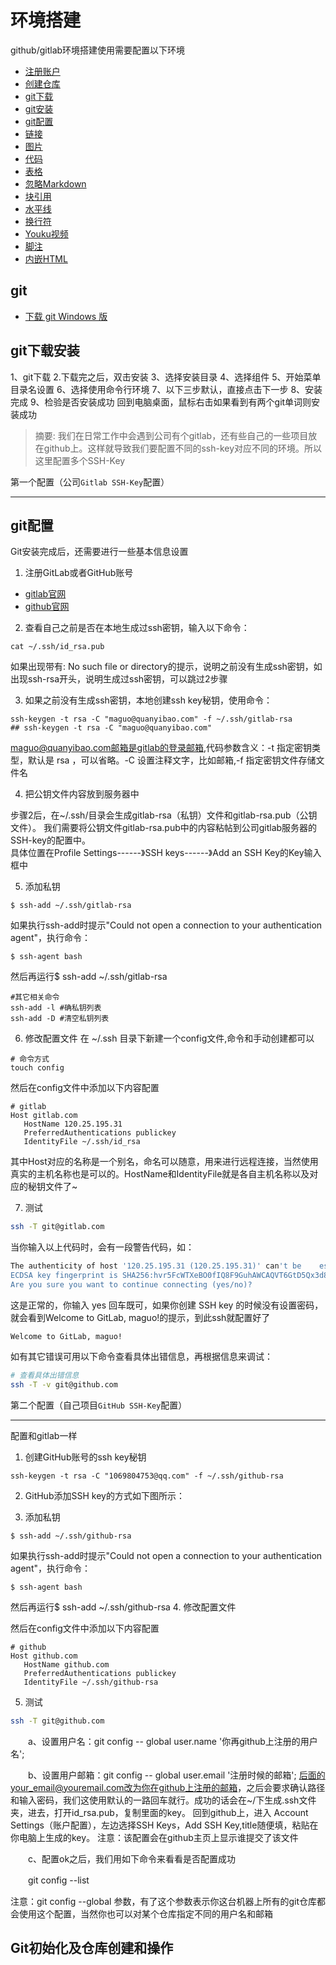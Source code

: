 # 环境搭建

github/gitlab环境搭建使用需要配置以下环境
* [注册账户](#注册账户)
* [创建仓库](#创建仓库)
* [git下载](#git下载)
* [git安装](#git安装)
* [git配置](#git配置)
* [链接](#链接)
* [图片](#图片)
* [代码](#代码和语法高亮)
* [表格](#表格)
* [忽略Markdown](#反斜杠-忽略Markdown语法)
* [块引用](#块引用)
* [水平线](#水平线)
* [换行符](#换行符)
* [Youku视频](#Youku视频)
* [脚注](#脚注)
* [内嵌HTML](#内嵌HTML)

## git

* [下载 git Windows 版](https://git-scm.com/download/win)

## git下载安装
1、git下载
2.下载完之后，双击安装
3、选择安装目录
4、选择组件
5、开始菜单目录名设置
6、选择使用命令行环境
7、以下三步默认，直接点击下一步
8、安装完成
9、检验是否安装成功
回到电脑桌面，鼠标右击如果看到有两个git单词则安装成功

> 摘要: 我们在日常工作中会遇到公司有个gitlab，还有些自己的一些项目放在github上。这样就导致我们要配置不同的ssh-key对应不同的环境。所以这里配置多个SSH-Key

 
 第一个配置（公司`Gitlab SSH-Key`配置）

 ***

## git配置
Git安装完成后，还需要进行一些基本信息设置

1. 注册GitLab或者GitHub账号
 * [gitlab官网](https://gitlab.com/users/sign_in)
 * [github官网](https://github.com/)
 
2. 查看自己之前是否在本地生成过ssh密钥，输入以下命令：

 ``` liunx
 cat ~/.ssh/id_rsa.pub
 ```
 如果出现带有: No such file or directory的提示，说明之前没有生成ssh密钥，如出现ssh-rsa开头，说明生成过ssh密钥，可以跳过2步骤
 
3. 如果之前没有生成ssh密钥，本地创建ssh key秘钥，使用命令：
 
 ``` liunx
 ssh-keygen -t rsa -C "maguo@quanyibao.com" -f ~/.ssh/gitlab-rsa
 ## ssh-keygen -t rsa -C "maguo@quanyibao.com"

 ```
 maguo@quanyibao.com邮箱是gitlab的登录邮箱,代码参数含义：-t 指定密钥类型，默认是 rsa ，可以省略。-C 设置注释文字，比如邮箱,-f 指定密钥文件存储文件名
 
4. 把公钥文件内容放到服务器中  
 
 步骤2后，在~/.ssh/目录会生成gitlab-rsa（私钥）文件和gitlab-rsa.pub（公钥文件）。 我们需要将公钥文件gitlab-rsa.pub中的内容粘帖到公司gitlab服务器的SSH-key的配置中。  
  具体位置在Profile Settings------》SSH keys------》Add an SSH Key的Key输入框中
 
5. 添加私钥
 
 ``` liunx
 $ ssh-add ~/.ssh/gitlab-rsa
```
如果执行ssh-add时提示"Could not open a connection to your authentication agent"，执行命令：

 ``` liunx
 $ ssh-agent bash

 ```
 然后再运行$ ssh-add ~/.ssh/gitlab-rsa

  ```
  #其它相关命令
  ssh-add -l #确私钥列表
  ssh-add -D #清空私钥列表

  ``` 
  
6. 修改配置文件
 在 ~/.ssh 目录下新建一个config文件,命令和手动创建都可以
 
 ```
 # 命令方式
 touch config
 ```

 然后在config文件中添加以下内容配置
 ```
 # gitlab
 Host gitlab.com
    HostName 120.25.195.31
    PreferredAuthentications publickey
    IdentityFile ~/.ssh/id_rsa
 ```

 其中Host对应的名称是一个别名，命名可以随意，用来进行远程连接，当然使用真实的主机名称也是可以的。HostName和IdentityFile就是各自主机名称以及对应的秘钥文件了~
 
7. 测试

 ``` bash
 ssh -T git@gitlab.com
 
 ```
 当你输入以上代码时，会有一段警告代码，如：

  ```bash
 The authenticity of host '120.25.195.31 (120.25.195.31)' can't be    established.
 ECDSA key fingerprint is SHA256:hvr5FcWTXeBO0fIQ8F9GuhAWCAQVT6GtD5Qx3d8SNVE.
 Are you sure you want to continue connecting (yes/no)?
 ```

 这是正常的，你输入 yes 回车既可，如果你创建 SSH key 的时候没有设置密码，就会看到Welcome to GitLab, maguo!的提示，到此ssh就配置好了

 ```
 Welcome to GitLab, maguo!
 ```

 如有其它错误可用以下命令查看具体出错信息，再根据信息来调试：

 ```bash
 # 查看具体出错信息
 ssh -T -v git@github.com
 ```

第二个配置（自己项目`GitHub SSH-Key`配置）
***
配置和gitlab一样

1. 创建GitHub账号的ssh key秘钥

  ``` liunx
  ssh-keygen -t rsa -C "1069804753@qq.com" -f ~/.ssh/github-rsa

  ```
2. GitHub添加SSH key的方式如下图所示：

3. 添加私钥

 ``` liunx
 $ ssh-add ~/.ssh/github-rsa
 ```
如果执行ssh-add时提示"Could not open a connection to your authentication agent"，执行命令：

 ``` liunx
 $ ssh-agent bash

 ```
 然后再运行$ ssh-add ~/.ssh/github-rsa
4. 修改配置文件

 然后在config文件中添加以下内容配置
 ```
 # github
 Host github.com
    HostName github.com
    PreferredAuthentications publickey
    IdentityFile ~/.ssh/github-rsa
 ```

5. 测试

 ``` bash
 ssh -T git@github.com
 
 ```



　　a、设置用户名：git  config -- global  user.name  '你再github上注册的用户名';

　　b、设置用户邮箱：git  config -- global  user.email  '注册时候的邮箱';
后面的your_email@youremail.com改为你在github上注册的邮箱，之后会要求确认路径和输入密码，我们这使用默认的一路回车就行。成功的话会在~/下生成.ssh文件夹，进去，打开id_rsa.pub，复制里面的key。
回到github上，进入 Account Settings（账户配置），左边选择SSH Keys，Add SSH Key,title随便填，粘贴在你电脑上生成的key。
注意：该配置会在github主页上显示谁提交了该文件

 　　c、配置ok之后，我们用如下命令来看看是否配置成功

　　git config --list

注意：git  config --global 参数，有了这个参数表示你这台机器上所有的git仓库都会使用这个配置，当然你也可以对某个仓库指定不同的用户名和邮箱

## Git初始化及仓库创建和操作

